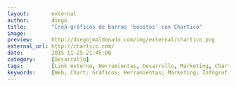 ```yaml
---
layout:       external
author:       diego
title:        "Creá gráficos de barras 'bonitos' con Chartico"
image:        
preview:      http://diegojmaldonado.com/img/external/chartico.png
external_url: http://chartico.com/
date:         2015-11-25 21:45:00
category:     [Desarrollo]
tags:         [Link externo, Herramientas, Desarrollo, Marketing, Chart, Gráficos]
keywords:     [Web; Chart; Gráficos; Herramientas; Marketing; Infografia; Marketing Digital]
---
```

